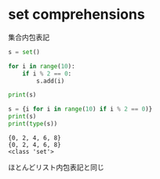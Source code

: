 # set comprehensions

集合内包表記

```python
s = set()

for i in range(10):
    if i % 2 == 0:
        s.add(i)

print(s)

s = {i for i in range(10) if i % 2 == 0)}
print(s)
print(type(s))
```

```output
{0, 2, 4, 6, 8}
{0, 2, 4, 6, 8}
<class 'set'>
```

ほとんどリスト内包表記と同じ

